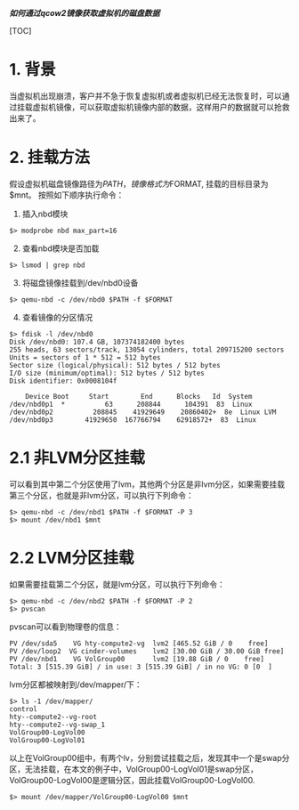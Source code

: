 ***如何通过qcow2镜像获取虚拟机的磁盘数据*** 

[TOC]

# 1. 背景
当虚拟机出现崩溃，客户并不急于恢复虚拟机或者虚拟机已经无法恢复时，可以通过挂载虚拟机镜像，可以获取虚拟机镜像内部的数据，这样用户的数据就可以抢救出来了。

# 2. 挂载方法

假设虚拟机磁盘镜像路径为$PATH，镜像格式为$FORMAT, 挂载的目标目录为$mnt。
按照如下顺序执行命令：

1. 插入nbd模块
```
$> modprobe nbd max_part=16                       
```

2. 查看nbd模块是否加载
```
$> lsmod | grep nbd
```

3. 将磁盘镜像挂载到/dev/nbd0设备
```
$> qemu-nbd -c /dev/nbd0 $PATH -f $FORMAT
```

4. 查看镜像的分区情况
```
$> fdisk -l /dev/nbd0
Disk /dev/nbd0: 107.4 GB, 107374182400 bytes
255 heads, 63 sectors/track, 13054 cylinders, total 209715200 sectors
Units = sectors of 1 * 512 = 512 bytes
Sector size (logical/physical): 512 bytes / 512 bytes
I/O size (minimum/optimal): 512 bytes / 512 bytes
Disk identifier: 0x0008104f

    Device Boot     Start        End      Blocks   Id  System
/dev/nbd0p1  *          63      208844      104391  83  Linux
/dev/nbd0p2          208845    41929649    20860402+  8e  Linux LVM
/dev/nbd0p3        41929650  167766794    62918572+  83  Linux
```

# 2.1 非LVM分区挂载

可以看到其中第二个分区使用了lvm，其他两个分区是非lvm分区，如果需要挂载第三个分区，也就是非lvm分区，可以执行下列命令：
```
$> qemu-nbd -c /dev/nbd1 $PATH -f $FORMAT -P 3
$> mount /dev/nbd1 $mnt
```

# 2.2 LVM分区挂载

如果需要挂载第二个分区，就是lvm分区，可以执行下列命令：
```
$> qemu-nbd -c /dev/nbd2 $PATH -f $FORMAT -P 2
$> pvscan
```

pvscan可以看到物理卷的信息：
```
PV /dev/sda5    VG hty-compute2-vg  lvm2 [465.52 GiB / 0    free]
PV /dev/loop2  VG cinder-volumes    lvm2 [30.00 GiB / 30.00 GiB free]
PV /dev/nbd1    VG VolGroup00       lvm2 [19.88 GiB / 0    free]
Total: 3 [515.39 GiB] / in use: 3 [515.39 GiB] / in no VG: 0 [0  ]
```
lvm分区都被映射到/dev/mapper/下：
```
$> ls -1 /dev/mapper/
control
hty--compute2--vg-root
hty--compute2--vg-swap_1
VolGroup00-LogVol00
VolGroup00-LogVol01
```
以上在VolGroup00组中，有两个lv，分别尝试挂载之后，发现其中一个是swap分区，无法挂载，在本文的例子中，VolGroup00-LogVol01是swap分区，VolGroup00-LogVol00是逻辑分区，因此挂载VolGroup00-LogVol00.
```
$> mount /dev/mapper/VolGroup00-LogVol00 $mnt
```
